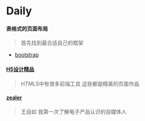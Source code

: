 # Daily

#### 表格式的页面布局

> 首先找到最合适自己的框架

  - [bootstrap][1]


#### [H5设计精品][2]

 > HTML5中有很多前端工具 这些都是精美的页面作品


#### [zealer][3]

 > 王自如 我第一次了解电子产品认识的自媒体人




[1]:http://v3.bootcss.com/
[2]:https://zhuanlan.zhihu.com/p/25978246
[3]:http://www.zealer.com/
